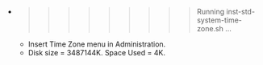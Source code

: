 * >>>>>>>>> Running inst-std-system-time-zone.sh ...
  * Insert Time Zone menu in Administration.
  * Disk size = 3487144K. Space Used = 4K.
